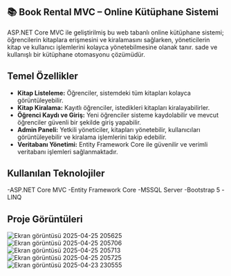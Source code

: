 ## 📚 Book Rental MVC – Online Kütüphane Sistemi

ASP.NET Core MVC ile geliştirilmiş bu web tabanlı online kütüphane sistemi; öğrencilerin kitaplara erişmesini ve kiralamasını sağlarken, yöneticilerin kitap ve kullanıcı işlemlerini kolayca yönetebilmesine olanak tanır. sade ve kullanışlı bir kütüphane otomasyonu çözümüdür.

## Temel Özellikler

* **Kitap Listeleme:** Öğrenciler, sistemdeki tüm kitapları kolayca görüntüleyebilir.
* **Kitap Kiralama:** Kayıtlı öğrenciler, istedikleri kitapları kiralayabilirler.
* **Öğrenci Kaydı ve Giriş:** Yeni öğrenciler sisteme kaydolabilir ve mevcut öğrenciler güvenli bir şekilde giriş yapabilir.
* **Admin Paneli:** Yetkili yöneticiler, kitapları yönetebilir, kullanıcıları görüntüleyebilir ve kiralama işlemlerini takip edebilir.
* **Veritabanı Yönetimi:** Entity Framework Core ile güvenilir ve verimli veritabanı işlemleri sağlanmaktadır.

## Kullanılan Teknolojiler

-ASP.NET Core MVC
-Entity Framework Core
-MSSQL Server
-Bootstrap 5
-LINQ

## Proje Görüntüleri

![Ekran görüntüsü 2025-04-25 205625](https://github.com/user-attachments/assets/93bbddd6-9bf0-4d1c-872b-2ac77ce6a4ca)
![Ekran görüntüsü 2025-04-25 205706](https://github.com/user-attachments/assets/bbefa31d-8d84-40d6-8c66-d812a10296c3)
![Ekran görüntüsü 2025-04-25 205713](https://github.com/user-attachments/assets/5433e86d-c037-4789-8373-a0a5cc24f718)
![Ekran görüntüsü 2025-04-25 205725](https://github.com/user-attachments/assets/cd45952d-09bf-40c9-a64a-0fba34a7967b)
![Ekran görüntüsü 2025-04-23 230555](https://github.com/user-attachments/assets/f7a6d909-c5a6-41c0-a8ac-e5954922c7c0)

